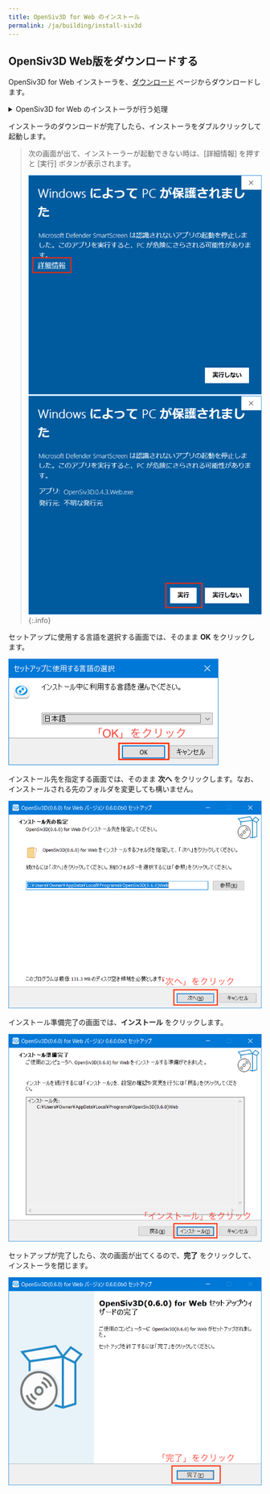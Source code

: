```yaml
---
title: OpenSiv3D for Web のインストール
permalink: /ja/building/install-siv3d
---
```


## OpenSiv3D Web版をダウンロードする

OpenSiv3D for Web インストーラを、[ダウンロード](/ja/download) ページからダウンロードします。

<details markdown="block"><summary>OpenSiv3D for Web のインストーラが行う処理</summary>

OpenSiv3D for Web のインストーラは次の処理を行います。

- OpenSiv3D for Web のバイナリの配置
- プロジェクトテンプレートの登録
- 環境変数の登録 (OpenSiv3D Web版の配置場所)

</details>

インストーラのダウンロードが完了したら、インストーラをダブルクリックして起動します。

> 次の画面が出て、インストーラーが起動できない時は、\[詳細情報\] を押すと \[実行\] ボタンが表示されます。
>
> ![SmartScreen1](/assets/img/building/setup-visualstudio/smart-screen-guard-1.png)
> ![SmartScreen2](/assets/img/building/setup-visualstudio/smart-screen-guard-2.png)
{:.info}

セットアップに使用する言語を選択する画面では、そのまま **OK** をクリックします。

![OpenSiv3DforWebInstaller0_ja.png](/assets/img/building/setup-visualstudio/OpenSiv3DforWebInstaller0_ja.png)

インストール先を指定する画面では、そのまま **次へ** をクリックします。なお、インストールされる先のフォルダを変更しても構いません。

![OpenSiv3DforWebInstaller1_ja.png](/assets/img/building/setup-visualstudio/OpenSiv3DforWebInstaller1_ja.png)

インストール準備完了の画面では、**インストール** をクリックします。

![OpenSiv3DforWebInstaller2_ja.png](/assets/img/building/setup-visualstudio/OpenSiv3DforWebInstaller2_ja.png)

セットアップが完了したら、次の画面が出てくるので、**完了** をクリックして、インストーラを閉じます。

![OpenSiv3DforWebInstaller4_ja.png](/assets/img/building/setup-visualstudio/OpenSiv3DforWebInstaller4_ja.png)
